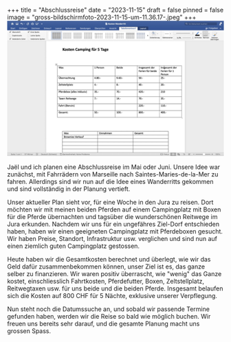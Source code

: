 +++
title = "Abschlussreise"
date = "2023-11-15"
draft = false
pinned = false
image = "gross-bildschirmfoto-2023-11-15-um-11.36.17-.jpeg"
+++
![](gross-bildschirmfoto-2023-11-15-um-11.36.17-.jpeg)

Jaël und ich planen eine Abschlussreise im Mai oder Juni. Unsere Idee war zunächst, mit Fahrrädern von Marseille nach Saintes-Maries-de-la-Mer zu fahren. Allerdings sind wir nun auf die Idee eines Wanderritts gekommen und sind vollständig in der Planung vertieft.

Unser aktueller Plan sieht vor, für eine Woche in den Jura zu reisen. Dort möchten wir mit meinen beiden Pferden auf einem Campingplatz mit Boxen für die Pferde übernachten und tagsüber die wunderschönen Reitwege im Jura erkunden.                                                                                                                                 Nachdem wir uns für ein ungefähres Ziel-Dorf entschieden haben, haben wir einen geeigneten Campingplatz mit Pferdeboxen gesucht. Wir haben Preise, Standort, Infrastruktur usw. verglichen und sind nun auf einen ziemlich guten Campingplatz gestossen.

Heute haben wir die Gesamtkosten berechnet und überlegt, wie wir das Geld dafür zusammenbekommen können, unser Ziel ist es, das ganze selber zu finanzieren. Wir waren positiv überrascht, wie "wenig" das Ganze kostet, einschliesslich Fahrtkosten, Pferdefutter, Boxen, Zeltstellplatz, Reitwegtaxen usw. für uns beide und die beiden Pferde. Insgesamt belaufen sich die Kosten auf 800 CHF für 5 Nächte, exklusive unserer Verpflegung.

Nun steht noch die Datumssuche an, und sobald wir passende Termine gefunden haben, werden wir die Reise so bald wie möglich buchen. Wir freuen uns bereits sehr darauf, und die gesamte Planung macht uns grossen Spass.